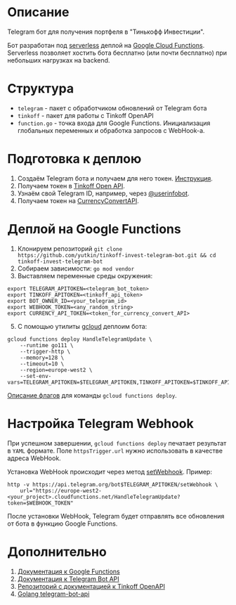 # Описание
Telegram бот для получения портфеля в "Тинькофф Инвестиции".

Бот разработан под [serverless](https://ru.wikipedia.org/wiki/%D0%91%D0%B5%D1%81%D1%81%D0%B5%D1%80%D0%B2%D0%B5%D1%80%D0%BD%D1%8B%D0%B5_%D0%B2%D1%8B%D1%87%D0%B8%D1%81%D0%BB%D0%B5%D0%BD%D0%B8%D1%8F) деплой на [Google Cloud Functions](https://cloud.google.com/functions/). Serverless позволяет хостить бота бесплатно (или почти бесплатно) при небольших нагрузках на backend.

# Структура
* `telegram` - пакет с обработчиком обновлений от Telegram бота
* `tinkoff` - пакет для работы с Tinkoff OpenAPI
* `function.go` - точка входа для Google Functions. Инициализация глобальных переменных и обработка запросов с WebHook-а.  

# Подготовка к деплою
1. Создаём Telegram бота и получаем для него токен. [Инструкция](https://core.telegram.org/bots#6-botfather).
2. Получаем токен в [Tinkoff Open API](https://tinkoffcreditsystems.github.io/invest-openapi/auth/).
3. Узнаём свой Telegram ID, например, через [@userinfobot](https://t.me/userinfobot).
4. Получаем токен на [CurrencyConvertAPI](https://free.currencyconverterapi.com/free-api-key).

# Деплой на Google Functions
1. Клонируем репозиторий `git clone https://github.com/yutkin/tinkoff-invest-telegram-bot.git && cd tinkoff-invest-telegram-bot`
2. Собираем зависимости: `go mod vendor`
3. Выставляем переменные среды окружения:
```
export TELEGRAM_APITOKEN=<telegram_bot_token>
export TINKOFF_APITOKEN=<tinkoff_api_token>
export BOT_OWNER_ID=<your_telegram_id>
export WEBHOOK_TOKEN=<any_random_string>
export CURRENCY_API_TOKEN=<token_for_currency_convert_API>
```
5. С помощью утилиты [gcloud](https://cloud.google.com/sdk/gcloud/) деплоим бота:
```
gcloud functions deploy HandleTelegramUpdate \
    --runtime go111 \
    --trigger-http \
    --memory=128 \
    --timeout=10 \
    --region=europe-west2 \
    --set-env-vars=TELEGRAM_APITOKEN=$TELEGRAM_APITOKEN,TINKOFF_APITOKEN=$TINKOFF_APITOKEN,BOT_OWNER_ID=$BOT_OWNER_ID,WEBHOOK_TOKEN=$WEBHOOK_TOKEN,CURRENCY_API_TOKEN=$CURRENCY_API_TOKEN
```
    
[Описание флагов](https://cloud.google.com/sdk/gcloud/reference/functions/deploy) для команды `gcloud functions deploy`.

# Настройка Telegram Webhook
При успешном завершении, `gcloud functions deploy` печатает результат в `YAML` формате. Поле `httpsTrigger.url` нужно использовать в качестве адреса WebHook. 

Установка WebHook происходит через метод [setWebhook](https://core.telegram.org/bots/api#setwebhook). Пример:
```
http -v https://api.telegram.org/bot$TELEGRAM_APITOKEN/setWebhook \
    url="https://europe-west2-<your_project>.cloudfunctions.net/HandleTelegramUpdate?token=$WEBHOOK_TOKEN"
```

После установки WebHook, Telegram будет отправлять все обновления от бота в функцию Google Functions.

# Дополнительно
1. [Документация к Google Functions](https://cloud.google.com/functions/docs/)
2. [Документация к Telegram Bot API](https://core.telegram.org/bots/api)
3. [Репозиторий с документацией к Tinkoff OpenAPI](https://github.com/TinkoffCreditSystems/invest-openapi/)
4. [Golang telegram-bot-api](https://github.com/go-telegram-bot-api/telegram-bot-api)